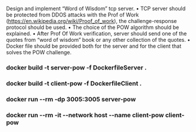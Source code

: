 Design and implement “Word of Wisdom” tcp server.
• TCP server should be protected from DDOS attacks with the Prof of Work (https://en.wikipedia.org/wiki/Proof_of_work), the challenge-response protocol should be used.
• The choice of the POW algorithm should be explained.
• After Prof Of Work verification, server should send one of the quotes from “word of wisdom” book or any other collection of the quotes.
• Docker file should be provided both for the server and for the client that solves the POW challenge.

 ### docker build -t server-pow -f DockerfileServer .
 ### docker build -t client-pow -f DockerfileClient .
 ### docker run --rm -dp 3005:3005 server-pow
 ### docker run --rm -it --network host --name client-pow client-pow

